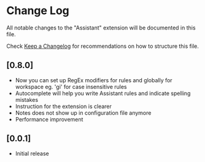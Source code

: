 # Change Log

All notable changes to the "Assistant" extension will be documented in this file.

Check [Keep a Changelog](http://keepachangelog.com/) for recommendations on how to structure this file.

## [0.8.0]

- Now you can set up RegEx modifiers for rules and globally for workspace eg. 'gi' for case insensitive rules
- Autocomplete will help you write Assistant rules and indicate spelling mistakes
- Instruction for the extension is clearer
- Notes does not show up in configuration file anymore
- Performance improvement

## [0.0.1]

- Initial release
